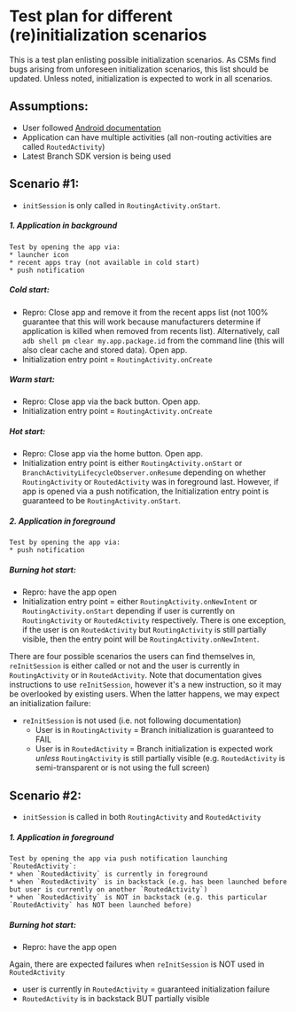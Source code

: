 # Test plan for different (re)initialization scenarios

This is a test plan enlisting possible initialization scenarios. As CSMs
find bugs arising from unforeseen initialization scenarios, this list should 
be updated. Unless noted, initialization is expected to work in all scenarios.


## Assumptions:
* User followed [Android documentation](https://docs.branch.io/apps/android/)
* Application can have multiple activities (all non-routing activities 
are called `RoutedActivity`)
* Latest Branch SDK version is being used


## Scenario #1:
* `initSession` is only called in `RoutingActivity.onStart`.


##### 1. Application in background
```
Test by opening the app via:
* launcher icon
* recent apps tray (not available in cold start)
* push notification
```
##### Cold start:
* Repro: Close app and remove it from the recent apps list
(not 100% guarantee that this will work because manufacturers determine
if application is killed when removed from recents list). Alternatively,
call `adb shell pm clear my.app.package.id` from the command line (this 
will also clear cache and stored data). Open app.
* Initialization entry point = `RoutingActivity.onCreate`


##### Warm start:
* Repro: Close app via the back button. Open app.
* Initialization entry point = `RoutingActivity.onCreate`

##### Hot start:
* Repro: Close app via the home button. Open app.
* Initialization entry point is either `RoutingActivity.onStart` or 
`BranchActivityLifecycleObserver.onResume` depending on whether `RoutingActivity` 
or `RoutedActivity` was in foreground last. However, if app is opened via 
a push notification, the Initialization entry point is guaranteed to be 
`RoutingActivity.onStart`.


##### 2. Application in foreground
```
Test by opening the app via:
* push notification
```
##### Burning hot start:
* Repro: have the app open
* Initialization entry point = either `RoutingActivity.onNewIntent` 
or `RoutingActivity.onStart` depending if user is currently on `RoutingActivity`
or `RoutedActivity` respectively. There is one exception, if the user is on
`RoutedActivity` but `RoutingActivity` is still partially visible, then the 
entry point will be `RoutingActivity.onNewIntent`.

There are four possible scenarios the users can find themselves in, 
`reInitSession` is either called or not and the user is currently in 
`RoutingActivity` or in `RoutedActivity`. Note that documentation gives 
instructions to use `reInitSession`, however it's a new instruction, so 
it may be overlooked by existing users. When the latter happens, we may 
expect an initialization failure:
* `reInitSession` is not used (i.e. not following documentation)
    * User is in `RoutingActivity` = Branch initialization is guaranteed to FAIL
    * User is in `RoutedActivity` = Branch initialization is expected work _unless_ 
    `RoutingActivity` is still partially visible (e.g. `RoutedActivity` is
    semi-transparent or is not using the full screen)


## Scenario #2:
* `initSession` is called in both `RoutingActivity` and `RoutedActivity`

##### 1. Application in foreground
```
Test by opening the app via push notification launching `RoutedActivity`:
* when `RoutedActivity` is currently in foreground
* when `RoutedActivity` is in backstack (e.g. has been launched before 
but user is currently on another `RoutedActivity`)
* when `RoutedActivity` is NOT in backstack (e.g. this particular 
`RoutedActivity` has NOT been launched before)
```

##### Burning hot start:
* Repro: have the app open

Again, there are expected failures when `reInitSession` is NOT used in `RoutedActivity`
* user is currently in `RoutedActivity` = guaranteed initialization failure
* `RoutedActivity` is in backstack BUT partially visible
